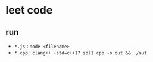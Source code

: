 # leet code

## run

- `*.js` : `node <filename>`
- `*.cpp` : `clang++ -std=c++17 sol1.cpp -o out && ./out`
